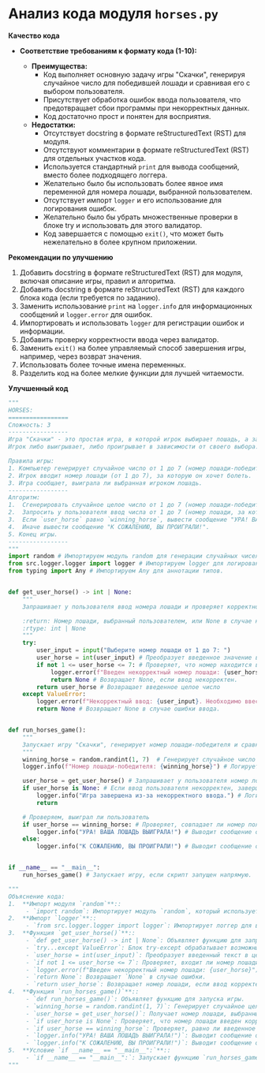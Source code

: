 # Анализ кода модуля `horses.py`

**Качество кода**

- **Соответствие требованиям к формату кода (1-10):**

  - **Преимущества:**
    - Код выполняет основную задачу игры "Скачки", генерируя случайное число для победившей лошади и сравнивая его с выбором пользователя.
    - Присутствует обработка ошибок ввода пользователя, что предотвращает сбои программы при некорректных данных.
    - Код достаточно прост и понятен для восприятия.
  - **Недостатки:**
    - Отсутствует docstring в формате reStructuredText (RST) для модуля.
    - Отсутствуют комментарии в формате reStructuredText (RST) для отдельных участков кода.
    - Используется стандартный `print` для вывода сообщений, вместо более подходящего логгера.
    - Желательно было бы использовать более явное имя переменной для номера лошади, выбранной пользователем.
    - Отсутствует импорт `logger` и его использование для логирования ошибок.
    - Желательно было бы убрать множественные проверки в блоке try и использовать для этого валидатор.
    - Код завершается с помощью `exit()`, что может быть нежелательно в более крупном приложении.

**Рекомендации по улучшению**

1.  Добавить docstring в формате reStructuredText (RST) для модуля, включая описание игры, правил и алгоритма.
2.  Добавить docstring в формате reStructuredText (RST) для каждого блока кода (если требуется по заданию).
3.  Заменить использование `print` на `logger.info` для информационных сообщений и `logger.error` для ошибок.
4.  Импортировать и использовать `logger` для регистрации ошибок и информации.
5.  Добавить проверку корректности ввода через валидатор.
6.  Заменить `exit()` на более управляемый способ завершения игры, например, через возврат значения.
7.  Использовать более точные имена переменных.
8.  Разделить код на более мелкие функции для лучшей читаемости.

**Улучшенный код**

```python
"""
HORSES:
=================
Сложность: 3
-----------------
Игра "Скачки" - это простая игра, в которой игрок выбирает лошадь, а затем компьютер случайным образом определяет, какая из лошадей победит.
Игрок либо выигрывает, либо проигрывает в зависимости от своего выбора.

Правила игры:
1. Компьютер генерирует случайное число от 1 до 7 (номер лошади-победителя).
2. Игрок вводит номер лошади (от 1 до 7), за которую он хочет болеть.
3. Игра сообщает, выиграла ли выбранная игроком лошадь.
-----------------
Алгоритм:
1.  Сгенерировать случайное целое число от 1 до 7 (номер лошади-победителя) и сохранить в переменной `winning_horse`.
2.  Запросить у пользователя ввод числа от 1 до 7 (номер лошади, за которую он играет) и сохранить в переменной `user_horse`.
3.  Если `user_horse` равно `winning_horse`, вывести сообщение "УРА! ВАША ЛОШАДЬ ВЫИГРАЛА!".
4.  Иначе вывести сообщение "К СОЖАЛЕНИЮ, ВЫ ПРОИГРАЛИ!".
5. Конец игры.
-----------------
"""
import random # Импортируем модуль random для генерации случайных чисел.
from src.logger.logger import logger # Импортируем logger для логирования сообщений.
from typing import Any # Импортируем Any для аннотации типов.


def get_user_horse() -> int | None:
    """
    Запрашивает у пользователя ввод номера лошади и проверяет корректность ввода.

    :return: Номер лошади, выбранный пользователем, или None в случае некорректного ввода.
    :rtype: int | None
    """
    try:
        user_input = input("Выберите номер лошади от 1 до 7: ")
        user_horse = int(user_input) # Преобразует введенное значение в целое число.
        if not 1 <= user_horse <= 7: # Проверяет, что номер находится в диапазоне от 1 до 7.
            logger.error(f"Введен некорректный номер лошади: {user_horse}") # Логирует ошибку при некорректном вводе.
            return None # Возвращает None, если ввод некорректен.
        return user_horse # Возвращает введенное целое число
    except ValueError:
        logger.error(f"Некорректный ввод: {user_input}. Необходимо ввести целое число") # Логирует ошибку, если ввод не является целым числом.
        return None # Возвращает None в случае ошибки ввода.


def run_horses_game():
    """
    Запускает игру "Скачки", генерирует номер лошади-победителя и сравнивает его с выбором пользователя.
    """
    winning_horse = random.randint(1, 7)  # Генерирует случайное число от 1 до 7 (номер лошади-победителя).
    logger.info(f"Номер лошади-победителя: {winning_horse}") # Логирует номер лошади-победителя.

    user_horse = get_user_horse() # Запрашивает у пользователя номер лошади.
    if user_horse is None: # Если ввод пользователя некорректен, завершаем игру.
        logger.info("Игра завершена из-за некорректного ввода.") # Логирует завершение игры из-за ошибки ввода.
        return

    # Проверяем, выиграл ли пользователь
    if user_horse == winning_horse: # Проверяет, совпадает ли номер пользователя с номером лошади-победителя.
        logger.info("УРА! ВАША ЛОШАДЬ ВЫИГРАЛА!") # Выводит сообщение о победе, используя logger.
    else:
        logger.info("К СОЖАЛЕНИЮ, ВЫ ПРОИГРАЛИ!") # Выводит сообщение о проигрыше, используя logger.


if __name__ == "__main__":
    run_horses_game() # Запускает игру, если скрипт запущен напрямую.

"""
Объяснение кода:
1.  **Импорт модуля `random`**::
     - `import random`: Импортирует модуль `random`, который используется для генерации случайного числа.
2.  **Импорт `logger`**::
     - `from src.logger.logger import logger`: Импортирует логгер для вывода информационных и отладочных сообщений.
3.  **Функция `get_user_horse()`**::
     - `def get_user_horse() -> int | None`: Объявляет функцию для запроса номера лошади у пользователя.
     - `try...except ValueError`: Блок try-except обрабатывает возможные ошибки ввода. Если пользователь введет не целое число, то будет залогирована ошибка.
     - `user_horse = int(user_input)`: Преобразует введенный текст в целое число.
     - `if not 1 <= user_horse <= 7`: Проверяет, входит ли номер лошади в допустимый диапазон от 1 до 7.
     - `logger.error(f"Введен некорректный номер лошади: {user_horse}")`: Логирует ошибку при некорректном вводе номера.
     - `return None`: Возвращает `None` в случае ошибки.
     - `return user_horse`: Возвращает номер лошади, если ввод корректен.
4.  **Функция `run_horses_game()`**::
     - `def run_horses_game()`: Объявляет функцию для запуска игры.
     - `winning_horse = random.randint(1, 7)`: Генерирует случайное целое число от 1 до 7 и сохраняет его в переменной `winning_horse`.
     - `user_horse = get_user_horse()`: Получает номер лошади, выбранный пользователем.
     - `if user_horse is None`: Проверяет, что номер лошади введен корректно. Если нет - завершает игру.
     - `if user_horse == winning_horse`: Проверяет, равно ли введенное пользователем число загаданному числу.
     - `logger.info("УРА! ВАША ЛОШАДЬ ВЫИГРАЛА!")`: Выводит сообщение о победе, если числа равны, используя логгер.
     - `logger.info("К СОЖАЛЕНИЮ, ВЫ ПРОИГРАЛИ!")`: Выводит сообщение о проигрыше, если числа не равны, используя логгер.
5.  **Условие `if __name__ == "__main__":`**::
     - `if __name__ == "__main__":`: Запускает функцию `run_horses_game()`, если скрипт запущен как главный.
"""
```